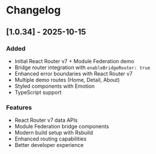 # Changelog

## [1.0.34] - 2025-10-15

### Added
- Initial React Router v7 + Module Federation demo
- Bridge router integration with `enableBridgeRouter: true`
- Enhanced error boundaries with React Router v7
- Multiple demo routes (Home, Detail, About)
- Styled components with Emotion
- TypeScript support

### Features
- React Router v7 data APIs
- Module Federation bridge components
- Modern build setup with Rsbuild
- Enhanced routing capabilities
- Better developer experience
